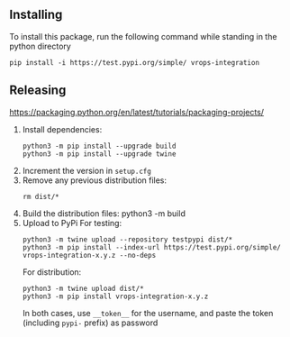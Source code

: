 
Installing
---------
To install this package, run the following command while standing in the python directory
```
pip install -i https://test.pypi.org/simple/ vrops-integration
```

Releasing
---------
https://packaging.python.org/en/latest/tutorials/packaging-projects/
1. Install dependencies:
   ```
   python3 -m pip install --upgrade build
   python3 -m pip install --upgrade twine
   ```
1. Increment the version in `setup.cfg`
1. Remove any previous distribution files:
   ```
   rm dist/*
   ```
1. Build the distribution files:
   python3 -m build
1. Upload to PyPi
   For testing:
   ```
   python3 -m twine upload --repository testpypi dist/*
   python3 -m pip install --index-url https://test.pypi.org/simple/ vrops-integration-x.y.z --no-deps
   ```
   For distribution:
   ```
   python3 -m twine upload dist/*
   python3 -m pip install vrops-integration-x.y.z
   ```
   In both cases, use `__token__` for the username, and paste the token (including `pypi-` prefix) as password

